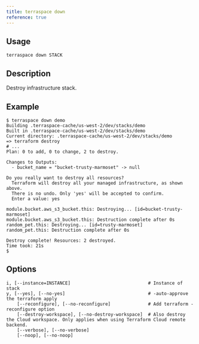```yaml
---
title: terraspace down
reference: true
---
```


## Usage

    terraspace down STACK

## Description

Destroy infrastructure stack.

## Example

    $ terraspace down demo
    Building .terraspace-cache/us-west-2/dev/stacks/demo
    Built in .terraspace-cache/us-west-2/dev/stacks/demo
    Current directory: .terraspace-cache/us-west-2/dev/stacks/demo
    => terraform destroy
    # ...
    Plan: 0 to add, 0 to change, 2 to destroy.

    Changes to Outputs:
      - bucket_name = "bucket-trusty-marmoset" -> null

    Do you really want to destroy all resources?
      Terraform will destroy all your managed infrastructure, as shown above.
      There is no undo. Only 'yes' will be accepted to confirm.
      Enter a value: yes

    module.bucket.aws_s3_bucket.this: Destroying... [id=bucket-trusty-marmoset]
    module.bucket.aws_s3_bucket.this: Destruction complete after 0s
    random_pet.this: Destroying... [id=trusty-marmoset]
    random_pet.this: Destruction complete after 0s

    Destroy complete! Resources: 2 destroyed.
    Time took: 21s
    $


## Options

```
i, [--instance=INSTANCE]                             # Instance of stack
y, [--yes], [--no-yes]                               # -auto-approve the terraform apply
    [--reconfigure], [--no-reconfigure]              # Add terraform -reconfigure option
    [--destroy-workspace], [--no-destroy-workspace]  # Also destroy the Cloud workspace. Only applies when using Terraform Cloud remote backend.
    [--verbose], [--no-verbose]                      
    [--noop], [--no-noop]                            
```

